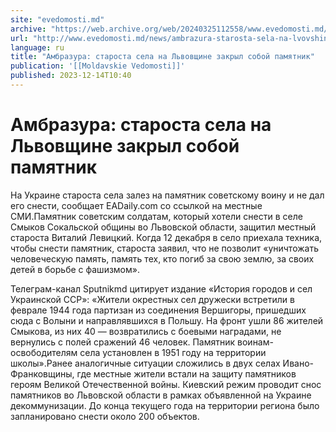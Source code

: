 ```yaml
---
site: "evedomosti.md"
archive: "https://web.archive.org/web/20240325112558/www.evedomosti.md/news/ambrazura-starosta-sela-na-lvovshine-zakryl-soboj-pamyatnik"
url: "http://www.evedomosti.md/news/ambrazura-starosta-sela-na-lvovshine-zakryl-soboj-pamyatnik"
language: ru
title: "Амбразура: староста села на Львовщине закрыл собой памятник"
publication: '[[Moldavskie Vedomosti]]'
published: 2023-12-14T10:40
---
```


# Амбразура: староста села на Львовщине закрыл собой памятник

На Украине староста села залез на памятник советскому воину и не дал его снести, сообщает EADaily.com со ссылкой на местные СМИ.Памятник советским солдатам, который хотели снести в селе Смыков Сокальской общины во Львовской области, защитил местный староста Виталий Левицкий. Когда 12 декабря в село приехала техника, чтобы снести памятник, староста заявил, что не позволит «уничтожать человеческую память, память тех, кто погиб за свою землю, за своих детей в борьбе с фашизмом».

Телеграм-канал Sputnikmd цитирует издание «История городов и сел Украинской ССР»: «Жители окрестных сел дружески встретили в феврале 1944 года партизан из соединения Вершигоры, пришедших сюда с Волыни и направлявшихся в Польшу. На фронт ушли 86 жителей Смыкова, из них 40 — возвратились с боевыми наградами, не вернулись с полей сражений 46 человек. Памятник воинам-освободителям села установлен в 1951 году на территории школы».Ранее аналогичные ситуации сложились в двух селах Ивано-Франковщины, где местные жители встали на защиту памятников героям Великой Отечественной войны. Киевский режим проводит снос памятников во Львовской области в рамках объявленной на Украине декоммунизации. До конца текущего года на территории региона было запланировано снести около 200 объектов.